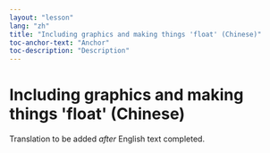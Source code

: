 ```yaml
---
layout: "lesson"
lang: "zh"
title: "Including graphics and making things 'float' (Chinese)"
toc-anchor-text: "Anchor"
toc-description: "Description"
---
```


# Including graphics and making things 'float' (Chinese)

Translation to be added _after_ English text completed.
